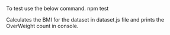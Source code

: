 To test use the below command.
npm test

Calculates the BMI for the dataset in dataset.js file and prints the OverWeight count in console.
